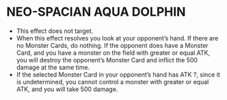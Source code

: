 
# NEO-SPACIAN AQUA DOLPHIN

*   This effect does not target.
*   When this effect resolves you look at your opponent’s hand. If there are no Monster Cards, do nothing. If the opponent does have a Monster Card, and you have a monster on the field with greater or equal ATK, you will destroy the opponent’s Monster Card and inflict the 500 damage at the same time.
*   If the selected Monster Card in your opponent’s hand has ATK ?, since it is undetermined, you cannot control a monster with greater or equal ATK, and you will take 500 damage.

  